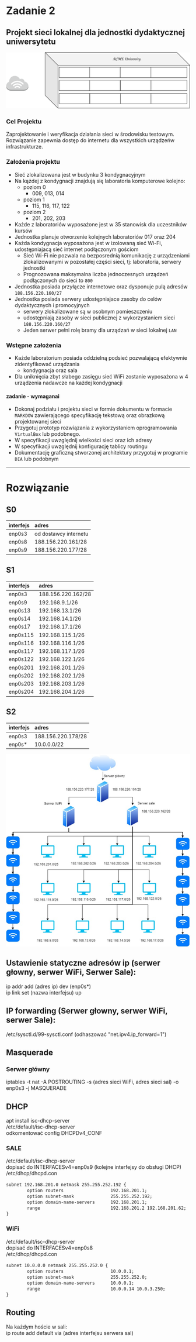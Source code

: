 # Zadanie 2

## Projekt sieci lokalnej dla jednostki dydaktycznej uniwersytetu

![budynek](budynek.svg)

### Cel Projektu
  Zaprojektowanie i weryfikacja działania sieci w środowisku testowym. 
  Rozwiązanie zapewnia dostęp do internetu dla wszystkich urządzeńw infrastrukturze.
  
### Założenia projektu

* Sieć zlokalizowana jest w budynku 3 kondygnacyjnym
* Na kążdej z kondygnacji znajdują się laboratoria komputerowe kolejno:
  * poziom 0 
    * 009, 013, 014
  * poziom 1
    * 115, 116, 117, 122
  * poziom 2
    * 201, 202, 203 
* Każde z laboratoriów wyposażone jest w 35 stanowisk dla uczestników kursów
* Jednostka planuje otworzenie kolejnych laboratoriów 017 oraz 204
* Każda kondygnacja wyposażona jest w izolowaną sieć Wi-Fi, udostępniajacą sieć internet podłączonym gościom
  * Sieć Wi-Fi nie pozwala na bezposrednią komunikację z urządzeniami zlokalizowanymi w pozostałej części sieci,
    tj: laboratoria, serwery jednostki
  * Prognozowana maksymalna liczba jednoczesnych urządzeń podłączonych do sieci to ``800``
* Jednostka posiada przyłącze internetowe oraz dysponuje pulą adresów ``188.156.220.160/27``
* Jednostka posiada serwery udostępniajace zasoby do celów dydaktycznych i promocyjnych
  * serwery zlokalizowane są w osobnym pomieszczeniu
  * udostępniają zasoby w sieci publicznej z wykorzystaniem sieci ``188.156.220.160/27``
  * Jeden serwer pełni rolę bramy dla urządzań w sieci lokalnej ``LAN``

### Wstępne założenia

* Każde laboratorium posiada oddzielną podsieć pozwalającą efektywnie zidentyfikować urządzania
  * kondygnacja oraz sala
* Dla uniknięcia zbyt słabego zasięgu sieć WiFi zostanie wyposażona w 4 urządzenia nadawcze na każdej kondygnacji
 

#### zadanie - wymaganai

* Dokonaj podziału i projektu sieci w formie dokumentu w formacie ``MARKDOW`` zawierającego specyfikację tekstową oraz obrazkową
  projektowanej sieci
* Przygotuj prototyp rozwiązania z wykorzystaniem oprogramowania ``VirtualBox`` lub podobnego.
* W specyfikacji uwzględnij wielkości sieci oraz ich adresy
* W specyfikacji uwzględnij konfigurację tablicy routingu
* Dokumentację graficzną stworzonej architektury przygotuj w programie ``DIA`` lub podobnym

--------------
# Rozwiązanie

S0
---
|  interfejs  |  adres  |
|:------------|:--------|
| enp0s3 | od dostawcy internetu |
| enp0s8 | 188.156.220.161/28 |
| enp0s9 | 188.156.220.177/28 | 

S1
---
|  interfejs  |  adres  |
|:------------|:--------|
| enp0s3 | 188.156.220.162/28 |
| enp0s9 | 192.168.9.1/26 |
| enp0s13 | 192.168.13.1/26 |
| enp0s14 | 192.168.14.1/26 |
| enp0s17 | 192.168.17.1/26 |
| enp0s115 | 192.168.115.1/26 |
| enp0s116 | 192.168.116.1/26 |
| enp0s117 | 192.168.117.1/26 |
| enp0s122 | 192.168.122.1/26 |
| enp0s201 | 192.168.201.1/26 |
| enp0s202 | 192.168.202.1/26 |
| enp0s203 | 192.168.203.1/26 |
| enp0s204 | 192.168.204.1/26 |

S2
---
|  interfejs  |  adres  |
|:------------|:--------|
| enp0s3 | 188.156.220.178/28 |
| enp0s* | 10.0.0.0/22 | 
  
![budynek](Diagram.jpg)
  
 ## Ustawienie statyczne adresów ip (serwer głowny, serwer WiFi, Serwer Sale):  
ip addr add (adres ip) dev (enp0s*)  
ip link set (nazwa interfejsu) up  
## IP forwarding (Serwer głowny, serwer WiFi, serwer Sale):  
/etc/sysctl.d/99-sysctl.conf (odhaszować "net.ipv4.ip_forward=1")  
## Masquerade  
### Serwer główny  
iptables -t nat -A POSTROUTING -s (adres sieci WiFi, adres sieci sal) -o enp0s3 -j MASQUERADE  
## DHCP  
apt install isc-dhcp-server  
/etc/default/isc-dhcp-server  
odkomentować config DHCPDv4_CONF
### SALE  
/etc/default/isc-dhcp-server  
dopisać do INTERFACESv4=enp0s9 (kolejne interfejsy do obsługi DHCP)  
/etc/dhcp/dhcpd.con  

```
subnet 192.168.201.0 netmask 255.255.252.192 {
        option routers                  192.168.201.1;
        option subnet-mask              255.255.252.192;
        option domain-name-servers      192.168.201.1;
        range                           192.168.201.2 192.168.201.62;
}
```  
### WiFi  
/etc/default/isc-dhcp-server  
dopisać do INTERFACESv4=enp0s8  
/etc/dhcp/dhcpd.con  

```
subnet 10.0.0.0 netmask 255.255.252.0 {
        option routers                  10.0.0.1;
        option subnet-mask              255.255.252.0;
        option domain-name-servers      10.0.0.1;
        range                           10.0.0.14 10.0.3.250;
}
```  
## Routing  
Na każdym hoście w sali:  
ip route add default via (adres interfejsu serwera sal)
